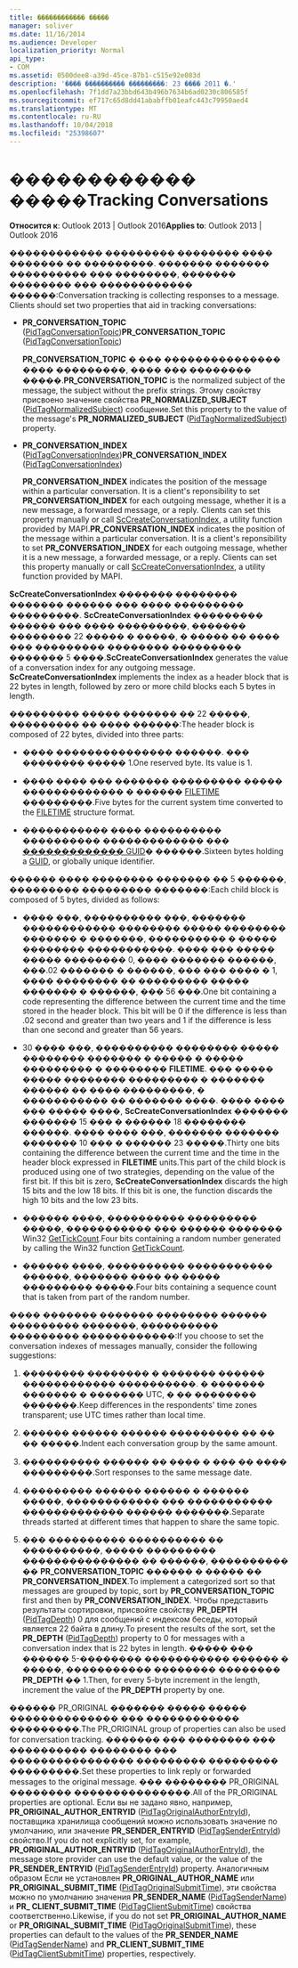 ```yaml
---
title: ������������ �����
manager: soliver
ms.date: 11/16/2014
ms.audience: Developer
localization_priority: Normal
api_type:
- COM
ms.assetid: 0500dee8-a39d-45ce-87b1-c515e92e083d
description: '���� ���������� ���������: 23 ���� 2011 �.'
ms.openlocfilehash: 7f1dd7a23bbd643b496b7634b6ad0230c806585f
ms.sourcegitcommit: ef717c65d8dd41ababffb01eafc443c79950aed4
ms.translationtype: MT
ms.contentlocale: ru-RU
ms.lasthandoff: 10/04/2018
ms.locfileid: "25398607"
---
```

# <a name="tracking-conversations"></a><span data-ttu-id="15696-103">������������ �����</span><span class="sxs-lookup"><span data-stu-id="15696-103">Tracking Conversations</span></span>

  
  
<span data-ttu-id="15696-104">**Относится к**: Outlook 2013 | Outlook 2016</span><span class="sxs-lookup"><span data-stu-id="15696-104">**Applies to**: Outlook 2013 | Outlook 2016</span></span> 
  
<span data-ttu-id="15696-p101">������������ ��������� �������� ���� ������� �� ���������. ������� ������� ���������� ��� ��������, ������� �������� ��� ������������ ������:</span><span class="sxs-lookup"><span data-stu-id="15696-p101">Conversation tracking is collecting responses to a message. Clients should set two properties that aid in tracking conversations:</span></span>
  
- <span data-ttu-id="15696-107">**PR_CONVERSATION_TOPIC** ([PidTagConversationTopic](pidtagconversationtopic-canonical-property.md))</span><span class="sxs-lookup"><span data-stu-id="15696-107">**PR_CONVERSATION_TOPIC** ([PidTagConversationTopic](pidtagconversationtopic-canonical-property.md))</span></span>
    
    <span data-ttu-id="15696-108">**PR_CONVERSATION_TOPIC** � ��� ��������������� ���� ���������, ���� ��� �������� �����.</span><span class="sxs-lookup"><span data-stu-id="15696-108">**PR_CONVERSATION_TOPIC** is the normalized subject of the message, the subject without the prefix strings.</span></span> <span data-ttu-id="15696-109">Этому свойству присвоено значение свойства **PR_NORMALIZED_SUBJECT** ([PidTagNormalizedSubject](pidtagnormalizedsubject-canonical-property.md)) сообщение.</span><span class="sxs-lookup"><span data-stu-id="15696-109">Set this property to the value of the message's **PR_NORMALIZED_SUBJECT** ([PidTagNormalizedSubject](pidtagnormalizedsubject-canonical-property.md)) property.</span></span> 
    
- <span data-ttu-id="15696-110">**PR_CONVERSATION_INDEX** ([PidTagConversationIndex](pidtagconversationindex-canonical-property.md))</span><span class="sxs-lookup"><span data-stu-id="15696-110">**PR_CONVERSATION_INDEX** ([PidTagConversationIndex](pidtagconversationindex-canonical-property.md))</span></span>
    
    <span data-ttu-id="15696-p103">**PR_CONVERSATION_INDEX** indicates the position of the message within a particular conversation. It is a client's reponsibility to set **PR_CONVERSATION_INDEX** for each outgoing message, whether it is a new message, a forwarded message, or a reply. Clients can set this property manually or call [ScCreateConversationIndex](sccreateconversationindex.md), a utility function provided by MAPI.</span><span class="sxs-lookup"><span data-stu-id="15696-p103">**PR_CONVERSATION_INDEX** indicates the position of the message within a particular conversation. It is a client's reponsibility to set **PR_CONVERSATION_INDEX** for each outgoing message, whether it is a new message, a forwarded message, or a reply. Clients can set this property manually or call [ScCreateConversationIndex](sccreateconversationindex.md), a utility function provided by MAPI.</span></span> 
    
 <span data-ttu-id="15696-p104">**ScCreateConversationIndex** ������� �������� ������� ������ ��� ���� ��������� ���������. **ScCreateConversationIndex** ��������� ������ ��� ���� ���������, ������� �������� 22 ����� � �����, � ����� �� ���� ��� ��������� �������� ��������� ������� 5 ����.</span><span class="sxs-lookup"><span data-stu-id="15696-p104">**ScCreateConversationIndex** generates the value of a conversation index for any outgoing message. **ScCreateConversationIndex** implements the index as a header block that is 22 bytes in length, followed by zero or more child blocks each 5 bytes in length.</span></span> 
  
<span data-ttu-id="15696-116">��������� ����� ������� �� 22 �����, ��������� �� ���� ������:</span><span class="sxs-lookup"><span data-stu-id="15696-116">The header block is composed of 22 bytes, divided into three parts:</span></span>
  
- <span data-ttu-id="15696-p105">���� ��������������� ������. ��� �������� ����� 1.</span><span class="sxs-lookup"><span data-stu-id="15696-p105">One reserved byte. Its value is 1.</span></span>
    
- <span data-ttu-id="15696-119">���� ���� ��� ������� ��������� ����� ������������� � ������ [FILETIME](filetime.md) ���������.</span><span class="sxs-lookup"><span data-stu-id="15696-119">Five bytes for the current system time converted to the [FILETIME](filetime.md) structure format.</span></span> 
    
- <span data-ttu-id="15696-120">����������� ���� ���������� ���������� ������������� ��� [������������� GUID](guid.md)� ������.</span><span class="sxs-lookup"><span data-stu-id="15696-120">Sixteen bytes holding a [GUID](guid.md), or globally unique identifier.</span></span>
    
<span data-ttu-id="15696-121">������ ���� �������� ������� �� 5 ������, ��������� ��������� �������:</span><span class="sxs-lookup"><span data-stu-id="15696-121">Each child block is composed of 5 bytes, divided as follows:</span></span>
  
- <span data-ttu-id="15696-p106">���� ���, ���������� ���, ������� ������������ �������� ����� �������� ������� � �������, ���������� � ����� �������� �����������. ���� ��� ����� ����� �������� 0, ���� ������� ������, ���.02 ������� � ������, ��� ��� ���� � 1, ���� �������� �� ��������� ����� ������� � ������, ��� 56 ���.</span><span class="sxs-lookup"><span data-stu-id="15696-p106">One bit containing a code representing the difference between the current time and the time stored in the header block. This bit will be 0 if the difference is less than .02 second and greater than two years and 1 if the difference is less than one second and greater than 56 years.</span></span>
    
- <span data-ttu-id="15696-p107">30 ���� ���, ���������� �������� ����� �������� ������� � ����� � ����� ��������� � �������� **FILETIME**. ��� ����� ����� �������� ��������� � ������� ������ �� ���� ���������, � ����������� �� ������� ����. ���� ���� ��� ����� ����, **ScCreateConversationIndex** ������� ������� 15 ��� � ������ 18 �������� ������. ���� ���� ���, ������� ������� ������� 10 ��� � ������ 23 �����.</span><span class="sxs-lookup"><span data-stu-id="15696-p107">Thirty one bits containing the difference between the current time and the time in the header block expressed in **FILETIME** units.This part of the child block is produced using one of two strategies, depending on the value of the first bit. If this bit is zero, **ScCreateConversationIndex** discards the high 15 bits and the low 18 bits. If this bit is one, the function discards the high 10 bits and the low 23 bits.</span></span> 
    
- <span data-ttu-id="15696-127">������ ����, ���������� ��������� �����, ����������� ��� ������ ������� Win32 [GetTickCount](https://msdn.microsoft.com/library/ms724408%28VS.85%29.aspx).</span><span class="sxs-lookup"><span data-stu-id="15696-127">Four bits containing a random number generated by calling the Win32 function [GetTickCount](https://msdn.microsoft.com/library/ms724408%28VS.85%29.aspx).</span></span>
    
- <span data-ttu-id="15696-128">������ ����, ���������� ����������� ������, ������� ���� �� ����� ��������� �����.</span><span class="sxs-lookup"><span data-stu-id="15696-128">Four bits containing a sequence count that is taken from part of the random number.</span></span>
    
<span data-ttu-id="15696-129">���� ������� ������� �������� ������ ��������� �������, ���������� ��������� ������������:</span><span class="sxs-lookup"><span data-stu-id="15696-129">If you choose to set the conversation indexes of messages manually, consider the following suggestions:</span></span>
  
1. <span data-ttu-id="15696-130">�������� �������� � ������� ������ ������������ ����������. � ������� ������� � ������� UTC, � �� �������� �������.</span><span class="sxs-lookup"><span data-stu-id="15696-130">Keep differences in the respondents' time zones transparent; use UTC times rather than local time.</span></span>
    
2. <span data-ttu-id="15696-131">������ ������ ������ ��������� �� �� �� �����.</span><span class="sxs-lookup"><span data-stu-id="15696-131">Indent each conversation group by the same amount.</span></span>
    
3. <span data-ttu-id="15696-132">���������� ������ �� ���� � ��� �� ���� ���������.</span><span class="sxs-lookup"><span data-stu-id="15696-132">Sort responses to the same message date.</span></span>
    
4. <span data-ttu-id="15696-133">��������� ������ ������ � ������ �����, ������������ ��� ����������� ������������� ������ �������.</span><span class="sxs-lookup"><span data-stu-id="15696-133">Separate threads started at different times that happen to share the same topic.</span></span> 
    
5. <span data-ttu-id="15696-134">��� ���������� ���������� �� ����������, ����� ��������� ��������������� �� ������, ���������� �� **PR_CONVERSATION_TOPIC** ������ � ����� �� **PR_CONVERSATION_INDEX**.</span><span class="sxs-lookup"><span data-stu-id="15696-134">To implement a categorized sort so that messages are grouped by topic, sort by **PR_CONVERSATION_TOPIC** first and then by **PR_CONVERSATION_INDEX**.</span></span> <span data-ttu-id="15696-135">Чтобы представить результаты сортировки, присвойте свойству **PR_DEPTH** ([PidTagDepth](pidtagdepth-canonical-property.md)) 0 для сообщений с индексом беседы, который является 22 байта в длину.</span><span class="sxs-lookup"><span data-stu-id="15696-135">To present the results of the sort, set the **PR_DEPTH** ([PidTagDepth](pidtagdepth-canonical-property.md)) property to 0 for messages with a conversation index that is 22 bytes in length.</span></span> <span data-ttu-id="15696-136">����� ��� ������ 5-�������� ����������� ������ � �����, ����������� �������� �������� **PR_DEPTH** �� 1.</span><span class="sxs-lookup"><span data-stu-id="15696-136">Then, for every 5-byte increment in the length, increment the value of the **PR_DEPTH** property by one.</span></span> 
    
<span data-ttu-id="15696-137">������ PR_ORIGINAL ������� ����� ����� �������������� ��� ������������ ���������.</span><span class="sxs-lookup"><span data-stu-id="15696-137">The PR_ORIGINAL group of properties can also be used for conversation tracking.</span></span> <span data-ttu-id="15696-138">������� ��� �������� ��� ���������� �������� ��� ���������������� ��������� ��������� ���������.</span><span class="sxs-lookup"><span data-stu-id="15696-138">Set these properties to link reply or forwarded messages to the original message.</span></span> <span data-ttu-id="15696-139">��� �������� PR_ORIGINAL �������� ���������������.</span><span class="sxs-lookup"><span data-stu-id="15696-139">All of the PR_ORIGINAL properties are optional.</span></span> <span data-ttu-id="15696-140">Если вы не задано явно, например, **PR_ORIGINAL_AUTHOR_ENTRYID** ([PidTagOriginalAuthorEntryId](pidtagoriginalauthorentryid-canonical-property.md)), поставщика хранилища сообщений можно использовать значение по умолчанию, или значение **PR_SENDER_ENTRYID** ([PidTagSenderEntryId](pidtagsenderentryid-canonical-property.md)) свойство.</span><span class="sxs-lookup"><span data-stu-id="15696-140">If you do not explicitly set, for example, **PR_ORIGINAL_AUTHOR_ENTRYID** ([PidTagOriginalAuthorEntryId](pidtagoriginalauthorentryid-canonical-property.md)), the message store provider can use the default value, or the value of the **PR_SENDER_ENTRYID** ([PidTagSenderEntryId](pidtagsenderentryid-canonical-property.md)) property.</span></span> <span data-ttu-id="15696-141">Аналогичным образом Если не установлен **PR_ORIGINAL_AUTHOR_NAME** или **PR_ORIGINAL_SUBMIT_TIME** ([PidTagOriginalSubmitTime](pidtagoriginalsubmittime-canonical-property.md)), эти свойства можно по умолчанию значения **PR_SENDER_NAME** ([PidTagSenderName](pidtagsendername-canonical-property.md)) и **PR_ CLIENT_SUBMIT_TIME** ([PidTagClientSubmitTime](pidtagclientsubmittime-canonical-property.md)) свойства соответственно.</span><span class="sxs-lookup"><span data-stu-id="15696-141">Likewise, if you do not set **PR_ORIGINAL_AUTHOR_NAME** or **PR_ORIGINAL_SUBMIT_TIME** ([PidTagOriginalSubmitTime](pidtagoriginalsubmittime-canonical-property.md)), these properties can default to the values of the **PR_SENDER_NAME** ([PidTagSenderName](pidtagsendername-canonical-property.md)) and **PR_CLIENT_SUBMIT_TIME** ([PidTagClientSubmitTime](pidtagclientsubmittime-canonical-property.md)) properties, respectively.</span></span> 
  

